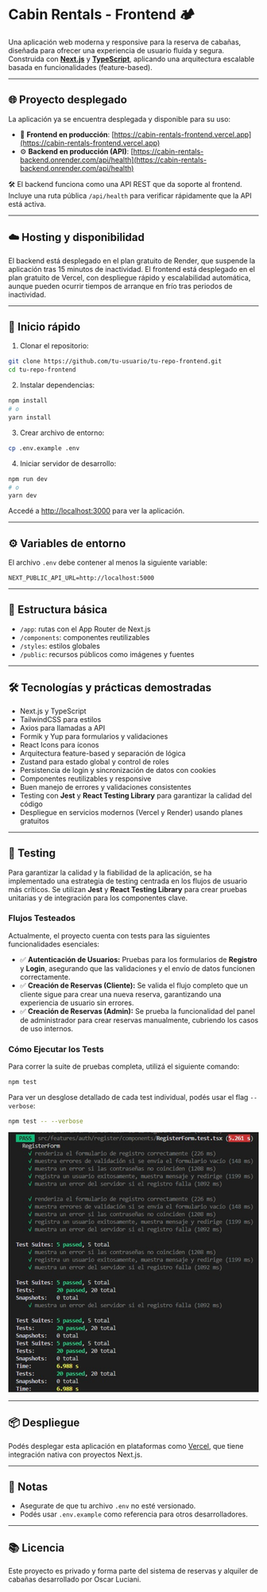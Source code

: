 # Cabin Rentals - Frontend 🏕️

Una aplicación web moderna y responsive para la reserva de cabañas, diseñada para ofrecer una experiencia de usuario fluida y segura. Construida con **[Next.js](https://nextjs.org/)** y **[TypeScript](https://www.typescriptlang.org/)**, aplicando una arquitectura escalable basada en funcionalidades (feature-based).

---

## 🌐 Proyecto desplegado

La aplicación ya se encuentra desplegada y disponible para su uso:

* 🔗 **Frontend en producción**: [https://cabin-rentals-frontend.vercel.app](https://cabin-rentals-frontend.vercel.app)
* ⚙️ **Backend en producción (API)**: [https://cabin-rentals-backend.onrender.com/api/health](https://cabin-rentals-backend.onrender.com/api/health)

🛠️ El backend funciona como una API REST que da soporte al frontend. Incluye una ruta pública `/api/health` para verificar rápidamente que la API está activa.

---

## ☁️ Hosting y disponibilidad

El backend está desplegado en el plan gratuito de Render, que suspende la aplicación tras 15 minutos de inactividad. El frontend está desplegado en el plan gratuito de Vercel, con despliegue rápido y escalabilidad automática, aunque pueden ocurrir tiempos de arranque en frío tras periodos de inactividad.

---

## 🚀 Inicio rápido

1. Clonar el repositorio:

```bash
git clone https://github.com/tu-usuario/tu-repo-frontend.git
cd tu-repo-frontend
```

2. Instalar dependencias:

```bash
npm install
# o
yarn install
```

3. Crear archivo de entorno:

```bash
cp .env.example .env
```

4. Iniciar servidor de desarrollo:

```bash
npm run dev
# o
yarn dev
```

Accedé a [http://localhost:3000](http://localhost:3000) para ver la aplicación.

---

## ⚙️ Variables de entorno

El archivo `.env` debe contener al menos la siguiente variable:

```env
NEXT_PUBLIC_API_URL=http://localhost:5000
```

---

## 📁 Estructura básica

* `/app`: rutas con el App Router de Next.js
* `/components`: componentes reutilizables
* `/styles`: estilos globales
* `/public`: recursos públicos como imágenes y fuentes

---

## 🛠️ Tecnologías y prácticas demostradas

* Next.js y TypeScript
* TailwindCSS para estilos
* Axios para llamadas a API
* Formik y Yup para formularios y validaciones
* React Icons para íconos
* Arquitectura feature-based y separación de lógica
* Zustand para estado global y control de roles
* Persistencia de login y sincronización de datos con cookies
* Componentes reutilizables y responsive
* Buen manejo de errores y validaciones consistentes
* Testing con **Jest** y **React Testing Library** para garantizar la calidad del código
* Despliegue en servicios modernos (Vercel y Render) usando planes gratuitos

---

## 🧪 Testing

Para garantizar la calidad y la fiabilidad de la aplicación, se ha implementado una estrategia de testing centrada en los flujos de usuario más críticos. Se utilizan **Jest** y **React Testing Library** para crear pruebas unitarias y de integración para los componentes clave.

### Flujos Testeados

Actualmente, el proyecto cuenta con tests para las siguientes funcionalidades esenciales:

*   ✅ **Autenticación de Usuarios:** Pruebas para los formularios de **Registro** y **Login**, asegurando que las validaciones y el envío de datos funcionen correctamente.
*   ✅ **Creación de Reservas (Cliente):** Se valida el flujo completo que un cliente sigue para crear una nueva reserva, garantizando una experiencia de usuario sin errores.
*   ✅ **Creación de Reservas (Admin):** Se prueba la funcionalidad del panel de administrador para crear reservas manualmente, cubriendo los casos de uso internos.

### Cómo Ejecutar los Tests

Para correr la suite de pruebas completa, utilizá el siguiente comando:

```bash
npm test
```

Para ver un desglose detallado de cada test individual, podés usar el flag `--verbose`:

```bash
npm test -- --verbose
```

![Captura de Tests Pasando](https://github.com/OLuciani/cabin-rentals-frontend/blob/main/tests-passed.png?raw=true)

---

## 📦 Despliegue

Podés desplegar esta aplicación en plataformas como [Vercel](https://vercel.com/), que tiene integración nativa con proyectos Next.js.

---

## 📝 Notas

* Asegurate de que tu archivo `.env` no esté versionado.
* Podés usar `.env.example` como referencia para otros desarrolladores.

---

## 📚 Licencia

Este proyecto es privado y forma parte del sistema de reservas y alquiler de cabañas desarrollado por Oscar Luciani.
